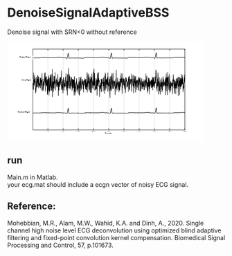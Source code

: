 # DenoiseSignalAdaptiveBSS
Denoise signal with SRN&lt;0 without reference

![alt text](https://github.com/antecessor/DenoiseSignalAdaptiveBSS/blob/master/Pic1.png?raw=true)

## run
Main.m in Matlab. 
<br/>
your ecg.mat should include a ecgn vector of noisy ECG signal.

## Reference:
Mohebbian, M.R., Alam, M.W., Wahid, K.A. and Dinh, A., 2020. Single channel high noise level ECG deconvolution using optimized blind adaptive filtering and fixed-point convolution kernel compensation. Biomedical Signal Processing and Control, 57, p.101673.
